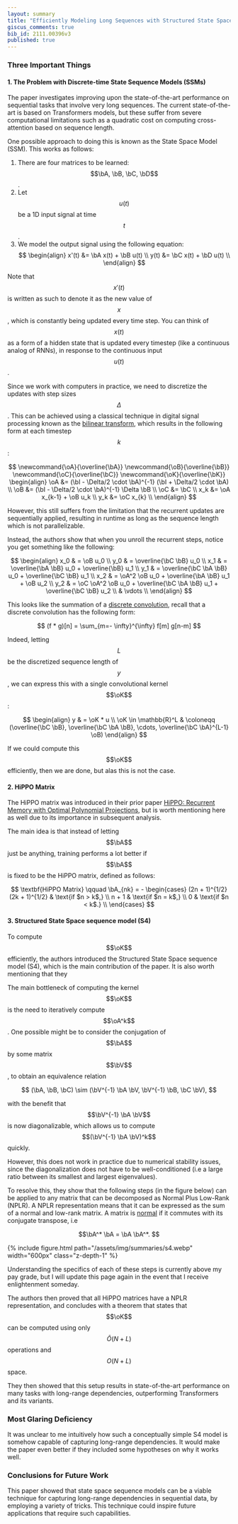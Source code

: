 ```yaml
---
layout: summary
title: "Efficiently Modeling Long Sequences with Structured State Spaces"
giscus_comments: true
bib_id: 2111.00396v3
published: true
---
```


### Three Important Things

#### 1. The Problem with Discrete-time State Sequence Models (SSMs)
The paper investigates improving upon the state-of-the-art performance on
sequential tasks that involve very long sequences. The current state-of-the-art
is based on Transformers models, but these suffer from severe computational
limitations such as a quadratic cost on computing cross-attention based on
sequence length.

One possible approach to doing this is known as the State Space Model (SSM). This works as follows:

1. There are four matrices to be learned: $$\bA, \bB, \bC, \bD$$.
2. Let $$u(t)$$ be a 1D input signal at time $$t$$.
3. We model the output signal using the following equation:
$$
    \begin{align}
        x'(t) &= \bA x(t) + \bB u(t) \\
        y(t)  &= \bC x(t) + \bD u(t) \\
    \end{align}
$$

Note that $$x'(t)$$ is written as such to denote it as the new value of $$x$$,
which is constantly being updated every time step. You can think of $$x(t)$$ as
a form of a hidden state that is updated every timestep (like a continuous
analog of RNNs), in response to the continuous input $$u(t)$$.

Since we work with computers in practice, we need to discretize the updates with
step sizes $$\Delta$$. This can be achieved using a classical technique in digital
signal processing known as the [bilinear transform](https://en.wikipedia.org/wiki/Bilinear_transform),
which results in the following form at each timestep $$k$$:

$$
\newcommand{\oA}{\overline{\bA}}
\newcommand{\oB}{\overline{\bB}}
\newcommand{\oC}{\overline{\bC}}
\newcommand{\oK}{\overline{\bK}}
    \begin{align}
        \oA &= (\bI - \Delta/2 \cdot \bA)^{-1} (\bI + \Delta/2 \cdot \bA) \\
        \oB &= (\bI - \Delta/2 \cdot \bA)^{-1} \Delta \bB \\
        \oC &= \bC \\
        x_k &= \oA x_{k-1} + \oB u_k \\
        y_k &= \oC x_{k} \\
    \end{align}
$$

However, this still suffers from the limitation that the recurrent updates are
sequentially applied, resulting in runtime as long as the sequence length which is
not parallelizable.
 
Instead, the authors show that when you unroll the recurrent steps,
notice you get something like the following:

$$
\begin{align}
    x_0 & = \oB u_0                                             \\
    y_0 & = \overline{\bC \bB} u_0                              \\
    x_1 & = \overline{\bA \bB} u_0 + \overline{\bB} u_1         \\
    y_1 & = \overline{\bC \bA \bB} u_0 + \overline{\bC \bB} u_1 \\
    x_2 & = \oA^2 \oB  u_0 + \overline{\bA \bB} u_1 + \oB u_2   \\
    y_2 & = \oC \oA^2 \oB u_0 +
    \overline{\bC \bA \bB} u_1 +
    \overline{\bC \bB} u_2                                      \\
    & \vdots \\
\end{align}
$$

This looks like the summation of a [discrete
convolution](https://en.wikipedia.org/wiki/Convolution#Discrete_convolution),
recall that a discrete convolution has the following form:

$$
(f * g)[n] = \sum_{m=- \infty}^{\infty} f[m] g[n-m]
$$

Indeed, letting $$L$$ be the discretized sequence length of $$y$$,
we can express this with a single convolutional kernel $$\oK$$:

$$
\begin{align}
    y            & = \oK * u                                                                                    \\
    \oK \in \mathbb{R}^L & \coloneqq (\overline{\bC \bB}, \overline{\bC \bA \bB}, \cdots, \overline{\bC \bA}^{L-1} \oB)
\end{align}
$$

If we could compute this $$\oK$$ efficiently, then we are done, but alas this is not the case.


#### 2. HiPPO Matrix
The HiPPO matrix was introduced in their prior paper [HiPPO: Recurrent Memory
with Optimal Polynomial Projections](https://arxiv.org/abs/2008.07669), but is
worth mentioning here as well due to its importance in subsequent analysis.

The main idea is that instead of letting $$\bA$$ just be anything,
training performs a lot better if $$\bA$$ is fixed to be the HiPPO
matrix, defined as follows:

$$
    \textbf{HiPPO Matrix} \qquad \bA_{nk} = -
    \begin{cases}
        (2n + 1)^{1/2} (2k + 1)^{1/2} & \text{if $n > k$,} \\
        n + 1                         & \text{if $n = k$,} \\
        0                             & \text{if $n < k$.} \\
    \end{cases}
$$

#### 3. Structured State Space sequence model (S4)
To compute $$\oK$$ efficiently, the authors introduced the Structured State Space sequence model (S4),
which is the main contribution of the paper.
It is also worth mentioning that they 

The main bottleneck of computing the kernel $$\oK$$ is the need to iteratively compute $$\oA^k$$.
One possible might be to consider the conjugation of $$\bA$$ by some matrix
$$\bV$$, to obtain an equivalence relation

$$
(\bA, \bB, \bC) \sim (\bV^{-1} \bA \bV, \bV^{-1} \bB, \bC \bV),
$$

with the benefit that $$\bV^{-1} \bA \bV$$ is now diagonalizable,
which allows us to compute $$(\bV^{-1} \bA \bV)^k$$ quickly.

However, this does not work in practice due to numerical stability issues,
since the diagonalization does not have to be well-conditioned (i.e a large
ratio between its smallest and largest eigenvalues).

To resolve this, they show that the following steps (in the figure below) can be
applied to any
matrix that can be decomposed as Normal Plus Low-Rank (NPLR).
A NPLR representation means that it can be expressed as the sum of a normal and
low-rank matrix. A matrix is [normal](https://en.wikipedia.org/wiki/Normal_matrix) if it commutes with its conjugate transpose, i.e

$$\bA^* \bA = \bA \bA^*. $$

{% include figure.html 
    path="/assets/img/summaries/s4.webp"
    width="600px"
    class="z-depth-1"
%}

Understanding the specifics of each of these steps is currently above my pay
grade, but I will update this page again in the event that I receive
enlightenment someday.

The authors then proved that all HiPPO matrices have a NPLR representation,
and concludes with a theorem that states that $$\oK$$ can be computed
using only $$\tilde{O}(N + L)$$ operations and $$O(N + L)$$ space.

They then showed that this setup results in state-of-the-art performance on many
tasks with long-range dependencies, outperforming Transformers and its variants.

### Most Glaring Deficiency
It was unclear to me intuitively how such a conceptually simple S4 model
is somehow capable of capturing long-range dependencies. It would make
the paper even better if they included some hypotheses on why it works well.

### Conclusions for Future Work
This paper showed that state space sequence models can be a viable technique for
capturing long-range dependencies in sequential data, by employing a variety of
tricks. This technique could inspire future applications that require such
capabilities.
